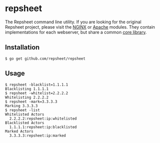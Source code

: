 # repsheet

The Repsheet command line utility. If you are looking for the original Repsheet project, please visit the [NGINX](https://github.com/repsheet/repsheet-nginx) or [Apache](https://github.com/repsheet/repsheet-apache) modules. They contain implementations for each webserver, but share a common [core library](https://github.com/repsheet/librepsheet).

## Installation

```
$ go get github.com/repsheet/repsheet
```

## Usage

```
$ repsheet -blacklist=1.1.1.1
Blacklisting 1.1.1.1
$ repsheet -whitelist=2.2.2.2
Whitelisting 2.2.2.2
$ repsheet -mark=3.3.3.3
Marking 3.3.3.3
$ repsheet -list
Whitelisted Actors
  2.2.2.2:repsheet:ip:whitelisted
Blacklisted Actors
  1.1.1.1:repsheet:ip:blacklisted
Marked Actors
  3.3.3.3:repsheet:ip:marked
```
